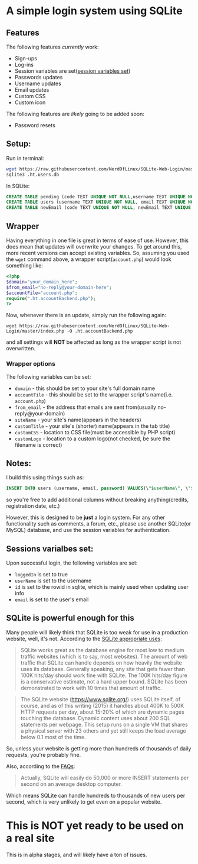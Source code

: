 # A simple login system using SQLite

## Features
The following features *currently* work:
* Sign-ups
* Log-ins
* Session variables are set([session variables set](#sessions-varialbes-set))
* Passwords updates
* Username updates
* Email updates
* Custom CSS
* Custom icon

The following features are *likely* going to be added soon:
* Password resets

## Setup:
Run in terminal:
```bash
wget https://raw.githubusercontent.com/NerdOfLinux/SQLite-Web-Login/master/index.php -O .ht.accountBackend.php
sqlite3 .ht.users.db
```
In SQLite:
```sql
CREATE TABLE pending (code TEXT UNIQUE NOT NULL,username TEXT UNIQUE NOT NULL, email TEXT UNIQUE NOT NULL, password TEXT NOT NULL);
CREATE TABLE users (username TEXT UNIQUE NOT NULL, email TEXT UNIQUE NOT NULL, password TEXT NOT NULL);
CREATE TABLE newEmail (code TEXT UNIQUE NOT NULL, newEmail TEXT UNIQUE NOT NULL, id TEXT UNIQUE NOT NULL);
```

## Wrapper
Having everything in one file is great in terms of ease of use. However, this does mean that updates will overwrite your changes. To get around this, more recent versions can accept existing variables. So, assuming you used the `wget` command above, a wrapper script(`account.php`) would look something like:
```php
<?php
$domain="your_domain_here";
$from_email="no-reply@your-domain-here";
$accountFile="account.php";
require(".ht.accountBackend.php");
?>
```
Now, whenever there is an update, simply run the following again:
```shell
wget https://raw.githubusercontent.com/NerdOfLinux/SQLite-Web-Login/master/index.php -O .ht.accountBackend.php
```
and all settings will **NOT** be affected as long as the wrapper script is not overwritten.

### Wrapper options
The following variables can be set:
* `domain` - this should be set to your site's full domain name
* `accountFile` - this should be set to the wrapper script's name(i.e. `account.php`)
* `from_email` - the address that emails are sent from(usually no-reply@your-domain)
* `siteName` - your site's name(appears in the headers)
* `customTitle` - your site's (shorter) name(appears in the tab title)
* `customCSS` - location to CSS file(must be accessible by PHP script)
* `customLogo` - location to a custom logo(not checked, be sure the filename is correct)

## Notes:

I build this using things such as:

```sql
INSERT INTO users (username, email, password) VALUES(\"$userName\", \"$email\", \"$password\")
```
so you're free to add additional columns without breaking anything(credits, registration date, etc.)

However, this is designed to be **just** a login system. For any other functionality such as comments, a forum, etc., please use another SQLite(or MySQL) database, and use the session variables for authentication. 

## Sessions varialbes set:
Upon successful login, the following variables are set:
* `loggedIn` is set to true
* `userName` is set to the username
* `id` is set to the rowid in sqlite, which is mainly used when updating user info
* `email` is set to the user's email

## SQLite is powerful enough for this
Many people will likely think that SQLite is too weak for use in a production website, well, it's not. According to the [SQLite appropriate uses](https://www.sqlite.org/whentouse.html):

> SQLite works great as the database engine for most low to medium traffic websites (which is to say, most websites). The amount of web traffic that SQLite can handle depends on how heavily the website uses its database. Generally speaking, any site that gets fewer than 100K hits/day should work fine with SQLite. The 100K hits/day figure is a conservative estimate, not a hard upper bound. SQLite has been demonstrated to work with 10 times that amount of traffic.

> The SQLite website (https://www.sqlite.org/) uses SQLite itself, of course, and as of this writing (2015) it handles about 400K to 500K HTTP requests per day, about 15-20% of which are dynamic pages touching the database. Dynamic content uses about 200 SQL statements per webpage. This setup runs on a single VM that shares a physical server with 23 others and yet still keeps the load average below 0.1 most of the time.

So, unless your website is getting more than hundreds of thousands of daily requests, you're probably fine. 

Also, according to the [FAQs](https://www.sqlite.org/faq.html#q19):

> Actually, SQLite will easily do 50,000 or more INSERT statements per second on an average desktop computer.

Which means SQLite can handle hundreds to thousands of new users per second, which is very unlikely to get even on a popular website.

# This is NOT yet ready to be used on a real site
This is in alpha stages, and will likely have a ton of issues.

